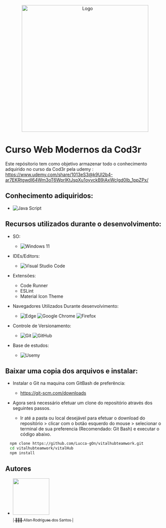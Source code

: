 <p align="center">
  <img src="https://github.com/user-attachments/assets/d409c5ef-0c5d-4874-8c76-7a155ab717a0" alt="Logo" width="400"/>
</p>


# Curso Web Modernos da Cod3r

Este repósitorio tem como objetivo armazenar todo o conhecimento adquirido no curso da Cod3r pela udemy : https://www.udemy.com/share/1013eS3@k9Ul2b4-ar7EKRtgwdI64Wm3oT6WprIKtJspXu1oyvckB9iAxWcIgd0Ib_1ppZPx/

## Conhecimento adiquiridos:
-	![Java Script](https://img.shields.io/badge/JavaScript-323330?style=for-the-badge&logo=javascript&logoColor=F7DF1E)
 
## Recursos utilizados durante o desenvolvimento:

-	SO:
	-	![Windows 11](https://img.shields.io/badge/Windows%2011-%230079d5.svg?style=for-the-badge&logo=Windows%2011&logoColor=white)

-  	IDEs/Editors:
   	-  	![Visual Studio Code](https://img.shields.io/badge/Visual%20Studio%20Code-0078d7.svg?style=for-the-badge&logo=visual-studio-code&logoColor=white)
  
-	Extensões:
	-	Code Runner
	-	ESLint
 	-	Material Icon Theme

-	Navegadores Utilizados Durante desenvolvimento:
	-	![Edge](https://img.shields.io/badge/Edge-0078D7?style=for-the-badge&logo=Microsoft-edge&logoColor=white)	![Google Chrome](https://img.shields.io/badge/Google%20Chrome-4285F4?style=for-the-badge&logo=GoogleChrome&logoColor=white)	![Firefox](https://img.shields.io/badge/Firefox-FF7139?style=for-the-badge&logo=Firefox-Browser&logoColor=white) 

-	Controle de Versionamento:
	-	![Git](https://img.shields.io/badge/git-%23F05033.svg?style=for-the-badge&logo=git&logoColor=white)	![GitHub](https://img.shields.io/badge/github-%23121011.svg?style=for-the-badge&logo=github&logoColor=white)

-	Base de estudos:
	-	![Usemy](https://img.shields.io/badge/Udemy-EC5252?style=for-the-badge&logo=Udemy&logoColor=white)	

## Baixar uma copia dos arquivos e instalar:

-	Instalar o Git na maquina com GitBash de preferência:
	-	https://git-scm.com/downloads

-	Agora será necessário efetuar um clone do repositório através dos seguintes passos.
	-	Ir até a pasta ou local desejável para efetuar o download do repositório > clicar com o botão esquerdo do mouse > selecionar o terminal de sua preferencia (Recomendado: Git Bash) e executar o código abaixo.
```bash
  npm clone https://github.com/Lucca-gOn/vitalhubteamwork.git
  cd vitalhubteamwork/vitalHub
  npm install
```

    
## Autores

- [<img src="https://github.com/Lucca-gOn/vitalhubteamwork/assets/22855740/fe3ac17c-18c6-4b2e-9490-176b9099db5b" width=115><br><sub>| 🙋🏼‍♂️ Allan Rodrigues dos Santos |</sub>](https://github.com/AllanR1991) 


























